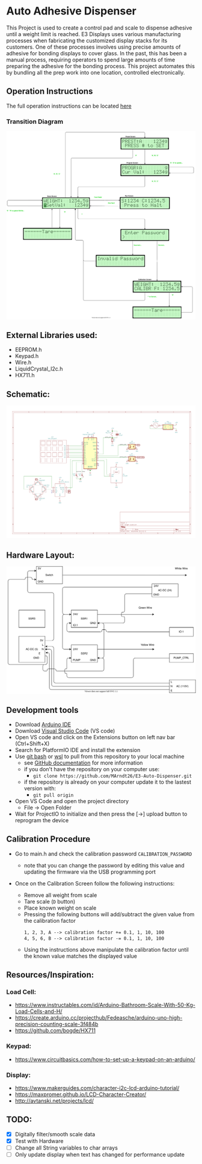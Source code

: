 # Auto Adhesive Dispenser

This Project is used to create a control pad and scale to dispense adhesive until a weight limit is reached. E3 Displays uses various manufacturing processes when fabricating the customized display stacks for its customers. One of these processes involves using precise amounts of adhesive for bonding displays to cover glass. In the past, this has been a manual process, requiring operators to spend large amounts of time preparing the adhesive for the bonding process. This project automates this by bundling all the prep work into one location, controlled electronically.

## Operation Instructions

The full operation instructions can be located [here](/docs/Operation_Instructions.docx)

### Transition Diagram

<div style="background-color:#fffe">
<img src="docs/images/Storyboard.svg" alt="Transition Diagram">
</div>

## External Libraries used:

- EEPROM.h
- Keypad.h
- Wire.h
- LiquidCrystal_I2c.h
- HX711.h

## Schematic:

![schematic](/docs/images/schematic.png)

## Hardware Layout:

<div style="background-color:#fffe">
<img src="docs/images/Hardware_Layout.svg" alt="Hardware Layout">
</div>

## Development tools

- Download [Arduino IDE](https://www.arduino.cc/en/software)
- Download [Visual Studio Code](https://code.visualstudio.com/download) (VS code)
- Open VS code and click on the Extensions button on left nav bar (Ctrl+Shift+X)
- Search for PlatformIO IDE and install the extension
- Use [git bash](https://git-scm.com/downloads) or [wsl](https://docs.microsoft.com/en-us/windows/wsl/install-win10) to pull from this repository to your local machine
  - see [GitHub documentation](https://docs.github.com/en/free-pro-team@latest/github/creating-cloning-and-archiving-repositories/cloning-a-repository) for more information
  - if you don't have the repository on your computer use:
    - `git clone https://github.com/MArndt26/E3-Auto-Dispenser.git`
  - if the repository is already on your computer update it to the lastest version with:
    - `git pull origin`
- Open VS Code and open the project directory
  - File -> Open Folder
- Wait for ProjectIO to initialize and then press the [->] upload button to reprogram the device

## Calibration Procedure

- Go to main.h and check the calibration password `CALIBRATION_PASSWORD`
  - note that you can change the password by editing this value and updating the firmware via the USB programming port
- Once on the Calibration Screen follow the following instructions:

  - Remove all weight from scale
  - Tare scale (`D` button)
  - Place known weight on scale
  - Pressing the following buttons will add/subtract the given value from the calibration factor
    ```
    1, 2, 3, A --> calibration factor += 0.1, 1, 10, 100
    4, 5, 6, B --> calibration factor -= 0.1, 1, 10, 100
    ```
  - Using the instructions above manipulate the calibration factor until the known value matches the displayed value

## Resources/Inspiration:

### Load Cell:

- https://www.instructables.com/id/Arduino-Bathroom-Scale-With-50-Kg-Load-Cells-and-H/
- https://create.arduino.cc/projecthub/Fedeasche/arduino-uno-high-precision-counting-scale-3f484b
- https://github.com/bogde/HX711

### Keypad:

- https://www.circuitbasics.com/how-to-set-up-a-keypad-on-an-arduino/

### Display:

- https://www.makerguides.com/character-i2c-lcd-arduino-tutorial/
- https://maxpromer.github.io/LCD-Character-Creator/
- http://avtanski.net/projects/lcd/

## TODO:

- [x] Digitally filter/smooth scale data
- [x] Test with Hardware
- [ ] Change all String variables to char arrays
- [ ] Only update display when text has changed for performance update
